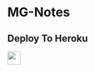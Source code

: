# MG-Notes

## Deploy To Heroku

<a href="https://heroku.com/deploy?template=https://github.com/RAJPUT681830">
     <img height="30px" src="https://img.shields.io/badge/Deploy%20To%20Heroku-blueviolet?style=for-the-badge&logo=heroku">
  </a>
